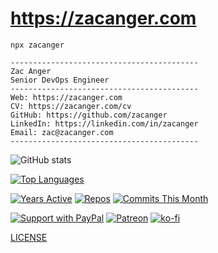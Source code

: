 # <https://zacanger.com>

`npx zacanger`

```
------------------------------------------
Zac Anger
Senior DevOps Engineer
------------------------------------------
Web: https://zacanger.com
CV: https://zacanger.com/cv
GitHub: https://github.com/zacanger
LinkedIn: https://linkedin.com/in/zacanger
Email: zac@zacanger.com
------------------------------------------
```

![GitHub stats](https://github-readme-stats.vercel.app/api?username=zacanger&show_icons=true&theme=gruvbox)

[![Top Languages](https://github-readme-stats.vercel.app/api/top-langs/?username=zacanger&layout=compact&theme=gruvbox&hide=html)](https://github.com/anuraghazra/github-readme-stats)

[![Years Active](https://badges.pufler.dev/years/zacanger)](https://badges.pufler.dev) [![Repos](https://badges.pufler.dev/repos/zacanger)](https://badges.pufler.dev) [![Commits This Month](https://badges.pufler.dev/commits/monthly/zacanger)](https://badges.pufler.dev)

[![Support with PayPal](https://img.shields.io/badge/paypal-donate-yellow.png)](https://paypal.me/zacanger) [![Patreon](https://img.shields.io/badge/patreon-donate-yellow.svg)](https://www.patreon.com/zacanger) [![ko-fi](https://img.shields.io/badge/donate-KoFi-yellow.svg)](https://ko-fi.com/U7U2110VB)

[LICENSE](./LICENSE.md)
